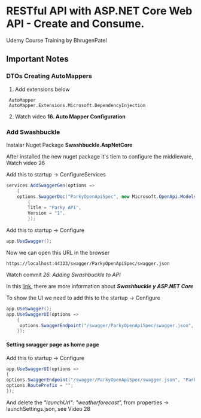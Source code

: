 # RESTful API with ASP.NET Core Web API - Create and Consume. 
Udemy Course Training by BhrugenPatel

## Important Notes
### DTOs Creating AutoMappers

1. Add extensions below

```
 AutoMapper
 AutoMapper.Extensions.Microsoft.DependencyInjection
```
2. Watch video **16. Auto Mapper Configuration**

### Add Swashbuckle

Instalar Nuget Package **Swashbuckle.AspNetCore**

After installed the new nuget package it's tiem to configure the middleware, Watch video 26

Add this to startup -> ConfigureServices

```c#
services.AddSwaggerGen(options =>
	{
	options.SwaggerDoc("ParkyOpenApiSpec", new Microsoft.OpenApi.Models.OpenApiInfo()
    	{
        Title = "Parky API",
        Version = "1",
		});
```

Add this to startup -> Configure

```c#
app.UseSwagger();	
```

Now we can open this URL in the browser

```shell
https://localhost:44333/swagger/ParkyOpenApiSpec/swagger.json
```

Watch commit _26. Adding Swashbuckle to API_

In this [link](https://docs.microsoft.com/es-es/aspnet/core/tutorials/getting-started-with-swashbuckle?view=aspnetcore-3.1&tabs=visual-studio), there are more information about **_Swashbuckle y ASP.NET Core_**

 To show the UI we need to add this to the startup -> Configure

``` C#
app.UseSwagger();
app.UseSwaggerUI(options =>
	{
     options.SwaggerEndpoint("/swagger/ParkyOpenApiSpec/swagger.json", "Parky API");
    });
```

#### Setting swagger page as home page

Add this to startup -> Configure

```c#
app.UseSwaggerUI(options =>
{
options.SwaggerEndpoint("/swagger/ParkyOpenApiSpec/swagger.json", "Parky API");
options.RoutePrefix = "";
});
```

And delete the _"launchUrl": "weatherforecast",_ from properties -> launchSettings.json, see Video 28







